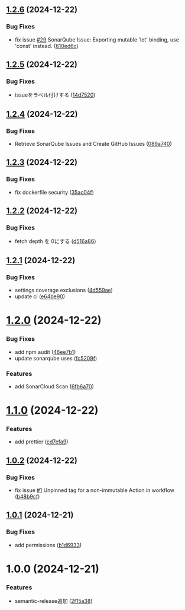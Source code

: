 ## [1.2.6](https://github.com/t-9/silent-arcana/compare/v1.2.5...v1.2.6) (2024-12-22)


### Bug Fixes

* fix issue [#29](https://github.com/t-9/silent-arcana/issues/29) SonarQube Issue: Exporting mutable 'let' binding, use 'const' instead. ([610ed6c](https://github.com/t-9/silent-arcana/commit/610ed6c02b2f143700133575b86a535ac1c74871))

## [1.2.5](https://github.com/t-9/silent-arcana/compare/v1.2.4...v1.2.5) (2024-12-22)


### Bug Fixes

* issueをラベル付けする ([14d7520](https://github.com/t-9/silent-arcana/commit/14d7520e7ff736e82651f6f2044b6a25506451b3))

## [1.2.4](https://github.com/t-9/silent-arcana/compare/v1.2.3...v1.2.4) (2024-12-22)


### Bug Fixes

* Retrieve SonarQube Issues and Create GitHub Issues ([089a740](https://github.com/t-9/silent-arcana/commit/089a74021aba301a5dd3fdbba91201ef91fc3c6a))

## [1.2.3](https://github.com/t-9/silent-arcana/compare/v1.2.2...v1.2.3) (2024-12-22)


### Bug Fixes

* fix dockerfile security ([35ac04f](https://github.com/t-9/silent-arcana/commit/35ac04f8d7dd540002e1c623166cf02f30ac71d8))

## [1.2.2](https://github.com/t-9/silent-arcana/compare/v1.2.1...v1.2.2) (2024-12-22)


### Bug Fixes

* fetch depth を 0にする ([d516a86](https://github.com/t-9/silent-arcana/commit/d516a865f593099bc06e6a409d8c14ccf09b7d93))

## [1.2.1](https://github.com/t-9/silent-arcana/compare/v1.2.0...v1.2.1) (2024-12-22)


### Bug Fixes

* settings coverage exclusions ([4d559ae](https://github.com/t-9/silent-arcana/commit/4d559ae729cff23ab685337b3ffe2632977638bf))
* update ci ([e64be90](https://github.com/t-9/silent-arcana/commit/e64be906f9fd2912bbf40980f5ae7f67d4e3f2d1))

# [1.2.0](https://github.com/t-9/silent-arcana/compare/v1.1.0...v1.2.0) (2024-12-22)


### Bug Fixes

* add npm audit ([46ee7b1](https://github.com/t-9/silent-arcana/commit/46ee7b19b9341df27a0986fa28f5c3e165a320f5))
* update sonarqube uses ([fc5209f](https://github.com/t-9/silent-arcana/commit/fc5209faa3e2d9c008c672bffb9b7a588b396d5d))


### Features

* add SonarCloud Scan ([6fb6a70](https://github.com/t-9/silent-arcana/commit/6fb6a70cc0a5c9af17394042771a8ada76350a22))

# [1.1.0](https://github.com/t-9/silent-arcana/compare/v1.0.2...v1.1.0) (2024-12-22)


### Features

* add prettier ([cd7efa9](https://github.com/t-9/silent-arcana/commit/cd7efa9d24f369d32e6a0afe06aba81d7000d9ad))

## [1.0.2](https://github.com/t-9/silent-arcana/compare/v1.0.1...v1.0.2) (2024-12-22)


### Bug Fixes

* fix issue [#1](https://github.com/t-9/silent-arcana/issues/1) Unpinned tag for a non-immutable Action in workflow ([b48b9cf](https://github.com/t-9/silent-arcana/commit/b48b9cf97f33e0fb475830172728f6295b904fbd))

## [1.0.1](https://github.com/t-9/silent-arcana/compare/v1.0.0...v1.0.1) (2024-12-21)


### Bug Fixes

* add permissions ([b1d6933](https://github.com/t-9/silent-arcana/commit/b1d6933db988847d3464d19d8bba6bf92fed9035))

# 1.0.0 (2024-12-21)


### Features

* semantic-release追加 ([2f15a38](https://github.com/t-9/silent-arcana/commit/2f15a385462447a6396633732ecf5c106713d4fd))
